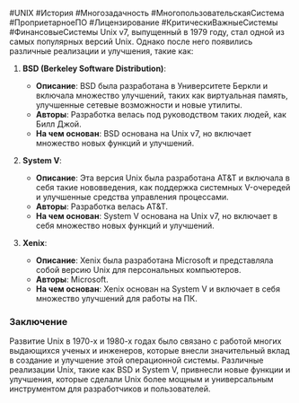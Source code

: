#UNIX #История #Многозадачность #МногопользовательскаяСистема #ПроприетарноеПО #Лицензирование #КритическиВажныеСистемы #ФинансовыеСистемы
Unix v7, выпущенный в 1979 году, стал одной из самых популярных версий Unix. Однако после него появились различные реализации и улучшения, такие как:

1. **BSD (Berkeley Software Distribution)**:
    
    - **Описание**: BSD была разработана в Университете Беркли и включала множество улучшений, таких как виртуальная память, улучшенные сетевые возможности и новые утилиты.
    - **Авторы**: Разработка велась под руководством таких людей, как Билл Джой.
    - **На чем основан**: BSD основана на Unix v7, но включает множество новых функций и улучшений.
2. **System V**:
    
    - **Описание**: Эта версия Unix была разработана AT&T и включала в себя такие нововведения, как поддержка системных V-очередей и улучшенные средства управления процессами.
    - **Авторы**: Разработка велась AT&T.
    - **На чем основан**: System V основана на Unix v7, но включает в себя множество новых функций и улучшений.
3. **Xenix**:
    
    - **Описание**: Xenix была разработана Microsoft и представляла собой версию Unix для персональных компьютеров.
    - **Авторы**: Microsoft.
    - **На чем основан**: Xenix основан на System V и включает в себя множество улучшений для работы на ПК.

### Заключение

Развитие Unix в 1970-х и 1980-х годах было связано с работой многих выдающихся ученых и инженеров, которые внесли значительный вклад в создание и улучшение этой операционной системы. Различные реализации Unix, такие как BSD и System V, привнесли новые функции и улучшения, которые сделали Unix более мощным и универсальным инструментом для разработчиков и пользователей.